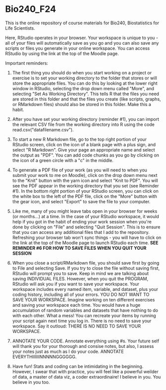 # Bio240_F24

This is the online repository of course materials for Bio240, Biostatistics for Life Scientists.

Here, RStudio operates in your browser.  Your workspace is unique to you - all of your files will automatically save as you go and you can also save any scripts or files you generate in your online workspace.  You can access RStudio by using the link at the top of the Moodle page.

Important reminders:

1) The first thing you should do when you start working on a project or exercise is to set your working directory to the folder that stores or will store the appropriate files. You can do this by looking at the lower right window in RStudio, selecting the drop down menu called "More", and selecting "Set As Working Directory". This tells R that the files you need are stored in this folder and that the files you create (like scripts, graphs, or RMarkdown files) should also be stored in this folder. Make this a habit.

2) After you have set your working directory (reminder #1), you can import the relevant CSV file from the working directory into R using the code read.csv("datafilename.csv").

3) To start a new R Markdown file, go to the top right portion of your RStudio screen, click on the icon of a blank page with a plus sign, and select "R Markdown". Give your page an appropriate name and select the output as "PDF". You can add code chunks as you go by clicking on the icon of a green circle with a "c" in the middle. 

4) To generate a PDF file of your work (as you will need to when you submit your work to me on Moodle), click on the drop down menu next to the "Knit" button with the yarn icon and select "Knit to PDF".  You will see the PDF appear in the working directory that you set (see Reminder #1). In the bottom right portion of your RStudio screen, you can click on the white box to the left of the PDF file, click on the "More" button with the gear icon, and select "Export" to save the file to your computer. 

5) Like me, many of you might leave tabs open in your browser for weeks (or months...) at a time.  In the case of your RStudio workspace, it would help if you got in the habit of ending your work session when you're done by clicking on "File" and selecting "Quit Session".  This is to ensure that you can access any additional files that I add to the repository.  Refreshing your browser tab won't sync things - you will have to click on the link at the top of the Moodle page to launch RStudio each time. **SEE REMINDER #6 FOR HOW TO SAVE FILES WHEN YOU QUIT YOUR SESSION**

6) When you close a script/RMarkdown file, you should save first by going to File and selecting Save. If you try to close the file without saving first, RStudio will prompt you to save. Keep in mind we are talking about saving INDIVIDUAL FILES. However, when you quit the PROGRAM, RStudio will ask you if you want to save your workspace. Your workspace includes every named item, variable, and dataset, plus your coding history, including all of your errors. YOU DO NOT WANT TO SAVE YOUR WORKSPACE. Imagine working on ten different exercises and saving your workspace each time. You would have a huge accumulation of random variables and datasets that have nothing to do with each other. What a mess! You can recreate your items by running your script again next time you log in. There is no need to save your workspace. Say it outloud: THERE IS NO NEED TO SAVE YOUR WORKSPACE.

7) ANNOTATE YOUR CODE. Annotate everything using #s. Your future self will thank you for your thorough and consise notes, but also, I assess your notes just as much as I do your code. ANNOTATE EVERYTHIIIIIINNNNNGGGGGG.

8) Have fun! Stats and coding can be intimidating in the beginning. However, I swear that with practice, you will feel like a powerful weilder of data, a master of data viz, a coder extraordinaire! I believe in you. You believe in you too.
